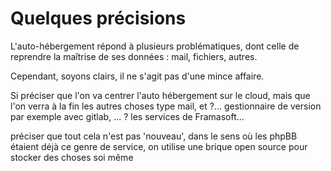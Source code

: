 # Quelques précisions

L'auto-hébergement répond à plusieurs problématiques,
dont celle de reprendre la maîtrise de ses données : mail, fichiers, autres.

Cependant, soyons clairs, il ne s'agit pas d'une mince affaire.

Si 
préciser que l'on va centrer l'auto hébergement sur le cloud, 
mais que l'on verra à la fin les autres choses type mail, et  ?...
gestionnaire de version par exemple avec gitlab, ... ?
les services de Framasoft...

préciser que tout cela n'est pas 'nouveau', dans le sens où les phpBB
étaient déjà ce genre de service, on utilise une brique open source
pour stocker des choses soi même
